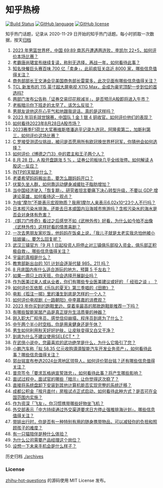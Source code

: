 # 知乎热榜
[![Build Status](https://github.com/ToWeLong/zhihu-hot-questions/workflows/CI/badge.svg)](https://github.com/ToWeLong/zhihu-hot-questions/actions)
[![GitHub language](https://img.shields.io/badge/language-golang-orange.svg)](https://golang.org/)
[![GitHub license](https://img.shields.io/github/license/ToWeLong/zhihu-hot-questions)](https://github.com/ToWeLong/zhihu-hot-questions/blob/main/LICENSE)

知乎热门话题，记录从 2020-11-29 日开始的知乎热门话题。每小时抓取一次数据，按天[归档](./archives)

<!-- BEGIN -->

1. [2023 年男篮世界杯，中国 69:89 南苏丹遭遇两连败，李凯尔 22+5，如何评价本场比赛？](https://www.zhihu.com/question/619514939)
1. [考霸唐尚珺宣布继续复读，称别无选择，再战一年，如何看待此事？](https://www.zhihu.com/question/619463682)
1. [知名快餐巨头赛百味 700 亿「卖身」，此前疯狂关店近 8000 家，哪些信息值得关注？](https://www.zhihu.com/question/619471760)
1. [商务部部长王文涛会见美国商务部长雷蒙多，此次见面有哪些信息值得关注？](https://www.zhihu.com/question/619480014)
1. [TCL 新发布的 115 英寸超大屏电视 X11G Max，会成为豪宅顶配一步到位的首选吗?](https://www.zhihu.com/question/619523460)
1. [两部门发布公告称「证券交易印花税减半」，是否预示A股即将进入牛市？](https://www.zhihu.com/question/619481780)
1. [老板暗示你下班走的太早了，该怎么反驳？](https://www.zhihu.com/question/619466774)
1. [男朋友说他这在心平气和地跟我说话，真的是这样吗？](https://www.zhihu.com/question/618005504)
1. [2023 年羽毛球世锦赛，中国队 1 金 1 银 4 铜收官，如何评价他们的表现？](https://www.zhihu.com/question/619474888)
1. [如何看待2023年8月28日A股市场？](https://www.zhihu.com/question/619466329)
1. [2023赛季F1荷兰大奖赛维斯塔潘追平记录九连冠，阿隆索第二，加斯利第三，如何评价这场比赛？](https://www.zhihu.com/question/619416484)
1. [C 罗接受测谎仪挑战，被问是否愿用所有欧冠换世界杯冠军，你猜他会如何选择？](https://www.zhihu.com/question/619483797)
1. [如何评价《博德之门3》中的君主和王子两个人？](https://www.zhihu.com/question/617337970)
1. [8 月 28 日，A 股开盘跳涨 5 % ，证券公司板块几乎全线涨停。如何解读 A 股这一反应？](https://www.zhihu.com/question/619477845)
1. [INTP的天赋是什么？](https://www.zhihu.com/question/619183297)
1. [老婆希望妈妈搬出去，要怎么跟妈妈开口？](https://www.zhihu.com/question/613790110)
1. [伏案久坐人群，如何靠运动健身减缓肚子脂肪增加？](https://www.zhihu.com/question/616296086)
1. [当中国经济驶入「恢复期」，研究者坦言要痛下决心转型升级，不要以 GDP 增速论英雄，如何看待这一观点？](https://www.zhihu.com/question/619484891)
1. [为啥“摩尔”不能表示宏观物质？我用1摩尔人来表示6.02x10^23个人不行吗？](https://www.zhihu.com/question/608029623)
1. [日本核污染水排海，还能去日本或国内沿海城市旅游吗？含核污染水的海水是否会对身体有危害？](https://www.zhihu.com/question/619081165)
1. [《鹊刀门传奇》看过之后感觉不如《武林外传》好看，为什么如今拍不出像《武林外传》这样好看的情景喜剧？](https://www.zhihu.com/question/618929345)
1. [一次去男朋友家吃饭，他妈妈在饭桌上说，「我儿子就是太老实我总怕他被小姑娘骗」，要怎么回复呢？](https://www.zhihu.com/question/618569270)
1. [武汉三镇官方「9 月 1 日起投资人将停止对三镇俱乐部投入资金，俱乐部正积极自救」，哪些信息值得关注？](https://www.zhihu.com/question/619523150)
1. [宇宙的真相是什么？](https://www.zhihu.com/question/456518374)
1. [教育部新出台的 101 计划会逐渐代替 985，211 吗？](https://www.zhihu.com/question/619324291)
1. [8 月底国内有什么适合游玩的地方，预算 5 千左右？](https://www.zhihu.com/question/612676497)
1. [如果一周只上四天班，你会选择开展副业吗？](https://www.zhihu.com/question/617538757)
1. [作为医美过来人或从业者，你们有哪些专业医美建议或好的 「 经验之谈 」 ？](https://www.zhihu.com/question/619321829)
1. [如何评价瓦依那《乐队的夏天》第三季唱的《田歌》？](https://www.zhihu.com/question/619184043)
1. [电影《孤注一掷》里的潘生到底是怎样的一个人？](https://www.zhihu.com/question/619123987)
1. [如何评价电视剧《一路朝阳》中李慕嘉的消费观？](https://www.zhihu.com/question/619285289)
1. [2023 年你买到的跑鞋里边，穿着率最高的那款跑鞋能推荐一下吗？](https://www.zhihu.com/question/617459072)
1. [有哪些智能家居产品是真正提升生活质量的神器？](https://www.zhihu.com/question/610110908)
1. [刚入职大厂程序员，感觉信仰崩塌，程序员到底为了什么？](https://www.zhihu.com/question/614549446)
1. [中午两个半小时空档，你是用来健身还是午休？](https://www.zhihu.com/question/618560610)
1. [男生如何利用秋天好好护肤，让皮肤变得又白又干净？](https://www.zhihu.com/question/615983458)
1. [到底为什么不建议使用SELECT * ？](https://www.zhihu.com/question/618678198)
1. [在武侠小说中，您最喜欢的武功绝学是什么，为什么它吸引了您？](https://www.zhihu.com/question/619181127)
1. [小鹏汽车称「拟 58.35 亿元收购滴滴智能汽车开发业务资产」，如何看待此事？哪些信息值得关注？](https://www.zhihu.com/question/619463148)
1. [郭台铭宣布参选2024台湾地区领导人，如何评价郭台铭？还有哪些信息值得关注？](https://www.zhihu.com/question/619475549)
1. [普京签令「要求瓦格纳宣誓效忠」，如何看待此事？将产生哪些影响？](https://www.zhihu.com/question/619470553)
1. [面试过程中，面试官的哪些「暗示」让你觉得这次稳了？](https://www.zhihu.com/question/619130717)
1. [直接将系统盘卸下安装到其他计算机能否实现完整的系统迁移？](https://www.zhihu.com/question/617099541)
1. [成都公积金「按月直付」房租试点正式启动，如何看待此种方式？是否可在全国范围内实施？](https://www.zhihu.com/question/619493261)
1. [作为资深「飞友」，你习惯携带哪些好物坐飞机？](https://www.zhihu.com/question/615307718)
1. [外交部表示「中方持续通过外交渠道要求日方停止强推排海计划」，哪些信息值得关注？](https://www.zhihu.com/question/619515697)
1. [带娃出行时，你是否有一种特别有用的随身携带物品，可以减轻你的负担和照顾孩子的难度？](https://www.zhihu.com/question/614481526)
1. [有一只猫陪伴是种什么体验？](https://www.zhihu.com/question/486755014)
1. [为什么公司需要产品经理这个岗位？](https://www.zhihu.com/question/558325043)
1. [设想一下未来手机会是什么样子？](https://www.zhihu.com/question/616369526)

<!-- END -->

历史归档 [./archives](./archives)


### License
[zhihu-hot-questions](https://github.com/towelong/zhihu-hot-questions) 的源码使用 MIT License 发布。